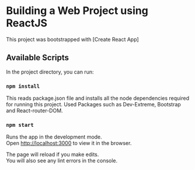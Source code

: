 # Building a Web Project using ReactJS

This project was bootstrapped with [Create React App]

## Available Scripts

In the project directory, you can run:

### `npm install`

This reads package.json file and installs all the node dependencies required for running this project. Used Packages such as Dev-Extreme, Bootstrap and React-router-DOM.

### `npm start`

Runs the app in the development mode.\
Open [http://localhost:3000](http://localhost:3000) to view it in the browser.

The page will reload if you make edits.\
You will also see any lint errors in the console.
